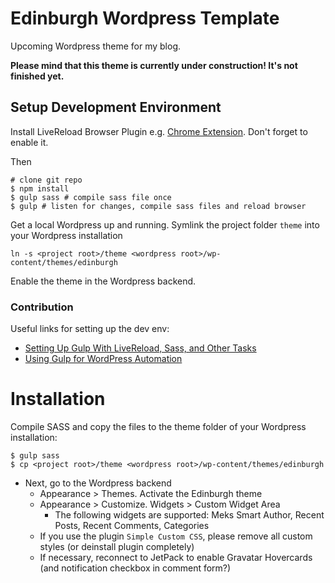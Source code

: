 # Edinburgh Wordpress Template

Upcoming Wordpress theme for my blog.

**Please mind that this theme is currently under construction! It's not finished yet.** 

## Setup Development Environment

Install LiveReload Browser Plugin e.g. [Chrome Extension](https://chrome.google.com/webstore/detail/livereload/jnihajbhpnppcggbcgedagnkighmdlei?hl=en). Don't forget to enable it.

Then

```
# clone git repo
$ npm install
$ gulp sass # compile sass file once
$ gulp # listen for changes, compile sass files and reload browser
```

Get a local Wordpress up and running. Symlink the project folder `theme` into your Wordpress installation
```
ln -s <project root>/theme <wordpress root>/wp-content/themes/edinburgh 
```

Enable the theme in the Wordpress backend.

### Contribution
Useful links for setting up the dev env:
- [Setting Up Gulp With LiveReload, Sass, and Other Tasks](https://community.nitrous.io/tutorials/setting-up-gulp-with-livereload-sass-and-other-tasks)
- [Using Gulp for WordPress Automation](http://code.tutsplus.com/tutorials/using-gulp-for-wordpress-automation--cms-23081)

# Installation
Compile SASS and copy the files to the theme folder of your Wordpress installation:
```
$ gulp sass
$ cp <project root>/theme <wordpress root>/wp-content/themes/edinburgh
```

- Next, go to the Wordpress backend
  - Appearance > Themes. Activate the Edinburgh theme
  - Appearance > Customize. Widgets > Custom Widget Area
    - The following widgets are supported: Meks Smart Author, Recent Posts, Recent Comments, Categories
  - If you use the plugin `Simple Custom CSS`, please remove all custom styles (or deinstall plugin completely)
  - If necessary, reconnect to JetPack to enable Gravatar Hovercards (and notification checkbox in comment form?)
